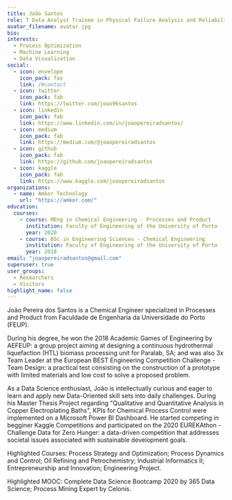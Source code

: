 ```yaml
---
title: João Santos
role: T Data Analyst Trainee in Physical Failure Analysis and Reliability
avatar_filename: avatar.jpg
bio:
interests:
  - Process Optimization
  - Machine Learning
  - Data Visualization
social:
  - icon: envelope
    icon_pack: fas
    link: /#contact
  - icon: twitter
    icon_pack: fab
    link: https://twitter.com/joao96santos
  - icon: linkedin
    icon_pack: fab
    link: https://www.linkedin.com/in/joaopereiradsantos/
  - icon: medium
    icon_pack: fab
    link: https://medium.com/@joaopereiradsantos
  - icon: github
    icon_pack: fab
    link: https://github.com/joaopereiradsantos
  - icon: kaggle
    icon_pack: fab
    link: https://www.kaggle.com/joaopereiradsantos
organizations:
  - name: Amkor Technology
    url: "https://amkor.com/"
education:
  courses:
    - course: MEng in Chemical Engineering - Processes and Product
      institution: Faculty of Engineering of the University of Porto
      year: 2020
    - course: BSc in Engineering Sciences - Chemical Engineering
      institution: Faculty of Engineering of the University of Porto
      year: 2018
email: "joaopereiradsantos@gmail.com"
superuser: true
user_groups:
  - Researchers
  - Visitors
highlight_name: false
---
```


João Pereira dos Santos is a Chemical Engineer specialized in Processes and Product from Faculdade de Engenharia da Universidade do Porto (FEUP).

During his degree, he won the 2018 Academic Games of Engineering by AEFEUP: a group project aiming at designing a continuous hydrothermal liquefaction (HTL) biomass processing unit for Paralab, SA; and was also 3x Team Leader at the European BEST Engineering Competition Challenge - Team Design: a practical test consisting on the construction of a prototype with limited materials and low cost to solve a proposed problem.

As a Data Science enthusiast, João is intellectually curious and eager to learn and apply new Data-Oriented skill sets into daily challenges. During his Master Thesis Project regarding "Qualitative and Quantitative Analysis in Copper Electroplating Baths", KPIs for Chemical Process Control were implemented on a Microsoft Power BI Dashboard. He started competing in begginer Kaggle Competitions and participated on the 2020 EUREKAthon - Challenge Data for Zero Hunger: a data-driven competition that addresses societal issues associated with sustainable development goals.

Highlighted Courses: Process Strategy and Optimization; Process Dynamics and Control; Oil Refining and Petrochemistry; Industrial Informatics II; Entrepreneurship and Innovation; Engineering Project.

Highlighted MOOC: Complete Data Science Bootcamp 2020 by 365 Data Science; Process Mining Expert by Celonis.
